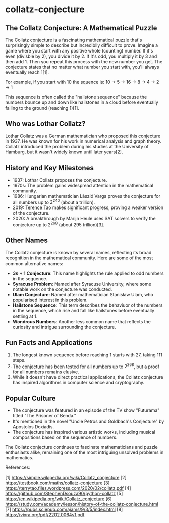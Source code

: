 # collatz-conjecture

## The Collatz Conjecture: A Mathematical Puzzle

The Collatz conjecture is a fascinating mathematical puzzle that's surprisingly simple to describe but incrediblly difficult to prove. Imagine a game where you start with any positive whole (counting) number. If it's even (divisble by 2), you divide it by 2. If it's odd, you multiply it by 3 and then add 1. Then you repeat this process with the new number you get. The conjecture states that no matter what number you start with, you'll always eventually reach 1[1].

For example, if you start with 10 the squence is:
10 → 5 → 16 → 8 → 4 → 2 → 1

This sequence is often called the "hailstone sequence" because the numbers bounce up and down like hailstones in a cloud before eventually falling to the ground (reaching 1)[1].

## Who was Lothar Collatz?

Lothar Collatz was a German mathematician who proposed this conjecture in 1937. He was known for his work in numerical analysis and graph theory. Collatz introduced the problem during his studies at the University of Hamburg, but it wasn't widely known until later years[2].

## History and Key Milestones

- 1937: Lothar Collatz proposes the conjecture.
- 1970s: The problem gains widespread attention in the mathematical community.
- 1986: Hungarian mathematician László Varga proves the conjecture for all numbers up to $2^240$ (about a trillion).
- 2019: [Terence Tao](https://terrytao.wordpress.com) makes significant progress, proving a weaker version of the conjecture.
- 2020: A breakthrough by Marijn Heule uses SAT solvers to verify the conjecture up to $2^268$ (about 295 trillion)[3].

## Other Names

The Collatz conjecture is known by several names, reflecting its broad recognition in the mathematical community. Here are some of the most common alternative names:

- **$3n + 1$ Conjecture**: This name highlights the rule applied to odd numbers in the sequence.
- **Syracuse Problem**: Named after Syracuse University, where some notable work on the conjecture was conducted.
- **Ulam Conjecture**: Named after mathematician Stanisław Ulam, who popularised interest in this problem.
- **Hailstone Sequence**: This term describes the behaviuor of the numbers in the sequence, which rise and fall like hailstones before eventually settling at 1.
- **Wondrous Numbers**: Another less common name that reflects the curiosity and intrigue surrounding the conjecture.

## Fun Facts and Applications

1. The longest known sequence before reaching 1 starts with 27, taking 111 steps.
2. The conjecture has been tested for all numbers up to $2^268$, but a proof for all numbers remains elusive.
3. While it doesn't have direct practical applications, the Collatz conjecture has inspired algorithms in computer science and cryptography.

## Popular Culture

- The conjecture was featured in an episode of the TV show "Futurama" titled "The Prisoner of Benda."
- It's mentioned in the novel "Uncle Petros and Goldbach's Conjecture" by Apostolos Doxiadis.
- The conjecture has inspired various artistic works, including musical compositions based on the sequence of numbers.

The Collatz conjecture continues to fascinate mathematicians and puzzle enthusiasts alike, remaining one of the most intriguing unsolved problems in mathematics.

References:

[1] https://simple.wikipedia.org/wiki/Collatz_conjecture
[2] https://testbook.com/maths/collatz-conjecture
[3] https://terrytao.files.wordpress.com/2020/02/collatz.pdf
[4] https://github.com/StephenDsouza90/python-collatz
[5] https://en.wikipedia.org/wiki/Collatz_conjecture
[6] https://study.com/academy/lesson/history-of-the-collatz-conjecture.html
[7] https://pubs.sciepub.com/ajams/9/3/5/index.html
[8] https://vixra.org/pdf/2202.0064v1.pdf
